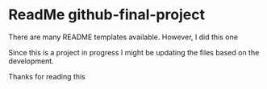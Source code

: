 # ReadMe github-final-project

There are many README templates available. However, I did this one


Since this is a project in progress I might be updating the files based on the development.

Thanks for reading this
